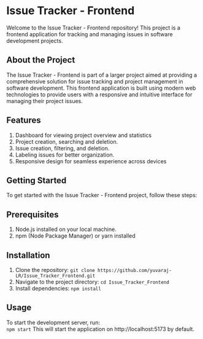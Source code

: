 # Issue Tracker - Frontend

Welcome to the Issue Tracker - Frontend repository! This project is a frontend application for tracking and managing issues in software development projects.

## About the Project

The Issue Tracker - Frontend is part of a larger project aimed at providing a comprehensive solution for issue tracking and project management in software development. This frontend application is built using modern web technologies to provide users with a responsive and intuitive interface for managing their project issues.

## Features
  1. Dashboard for viewing project overview and statistics
  2. Project creation, searching and deletion.
  3. Issue creation, filtering, and deletion.
  4. Labeling issues for better organization.
  5. Responsive design for seamless experience across devices

## Getting Started 
To get started with the Issue Tracker - Frontend project, follow these steps:

## Prerequisites
  1. Node.js installed on your local machine.
  2. npm (Node Package Manager) or yarn installed

## Installation
  1. Clone the repository:
  ``` git clone https://github.com/yuvaraj-LR/Issue_Tracker_Frontend.git ```
  2. Navigate to the project directory:
  ``` cd Issue_Tracker_Frontend ```
  3. Install dependencies:
  ``` npm install ```

## Usage
To start the development server, run:  
  ``` npm start ```
This will start the application on http://localhost:5173 by default.

